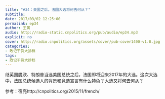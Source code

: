 ```yaml
---
title: "#34：美国之后，法国大选将何去何从？"
subtitle: 
date: 2017/03/02 12:25:00
permalink: ep34
author: 王菁
audio: http://radio-static.cnpolitics.org/pub/audio/ep34.mp3
explicit: no
cover: http://radio.cnpolitics.org/assets/cover/pub-cover1400-v1.0.jpg
categories:
- 政记干货大排档
tags:
- 政记干货大排档
---
```

继英国脱欧、特朗普当选美国总统之后，法国即将迎来2017年的大选。这次大选中，法国总统候选人的背景和竞选宣言有什么特色？大选又将何去何从？

参考：宿亮http://cnpolitics.org/2015/11/french/